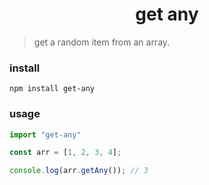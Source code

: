 <h1 align="center">get any</h1>

> get a random item from an array.

### install

```
npm install get-any
```

### usage

```js
import "get-any"

const arr = [1, 2, 3, 4];

console.log(arr.getAny()); // 3
```
